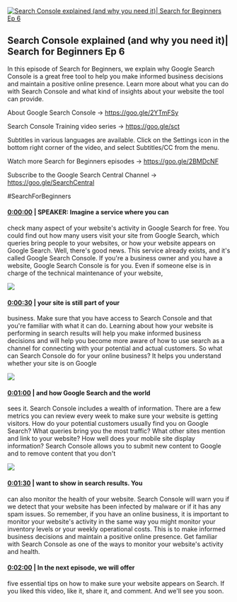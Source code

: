 [![Search Console explained (and why you need it)| Search for Beginners Ep 6](https://i.ytimg.com/vi/aQhS4J_waw8/hqdefault.jpg)](https://www.youtube.com/watch?v=aQhS4J_waw8)

## Search Console explained (and why you need it)| Search for Beginners Ep 6

In this episode of Search for Beginners, we explain why Google Search Console is a great free tool to help you make informed business decisions and maintain a positive online presence. Learn more about what you can do with Search Console and what kind of insights about your website the tool can provide.  



About Google Search Console → https://goo.gle/2YTmFSy 

Search Console Training video series → https://goo.gle/sct



Subtitles in various languages are available. Click on the Settings icon in the bottom right corner of the video, and select Subtitles/CC from the menu.



Watch more Search for Beginners episodes → https://goo.gle/2BMDcNF 

Subscribe to the Google Search Central Channel → https://goo.gle/SearchCentral



#SearchForBeginners



#### [0:00:00](https://www.youtube.com/watch?v=aQhS4J_waw8&t=0) |  SPEAKER: Imagine a service where you can

check many aspect of your website's activity in Google Search for free. You could find out how many users visit your site from Google Search, which queries bring people to your websites, or how your website appears on Google Search. Well, there's good news. This service already exists, and it's called Google Search Console. If you're a business owner and you have a website, Google Search Console is for you. Even if someone else is in charge of the technical maintenance of your website,  

![](https://i.ytimg.com/vi/aQhS4J_waw8/hq1.jpg)



#### [0:00:30](https://www.youtube.com/watch?v=aQhS4J_waw8&t=30) |  your site is still part of your

business. Make sure that you have access to Search Console and that you're familiar with what it can do. Learning about how your website is performing in search results will help you make informed business decisions and will help you become more aware of how to use search as a channel for connecting with your potential and actual customers. So what can Search Console do for your online business? It helps you understand whether your site is on Google  

![](https://i.ytimg.com/vi/aQhS4J_waw8/hq2.jpg)



#### [0:01:00](https://www.youtube.com/watch?v=aQhS4J_waw8&t=60) |  and how Google Search and the world

sees it. Search Console includes a wealth of information. There are a few metrics you can review every week to make sure your website is getting visitors. How do your potential customers usually find you on Google Search? What queries bring you the most traffic? What other sites mention and link to your website? How well does your mobile site display information? Search Console allows you to submit new content to Google and to remove content that you don't  

![](https://i.ytimg.com/vi/aQhS4J_waw8/hq3.jpg)



#### [0:01:30](https://www.youtube.com/watch?v=aQhS4J_waw8&t=90) |  want to show in search results. You

can also monitor the health of your website. Search Console will warn you if we detect that your website has been infected by malware or if it has any spam issues. So remember, if you have an online business, it is important to monitor your website's activity in the same way you might monitor your inventory levels or your weekly operational costs. This is to make informed business decisions and maintain a positive online presence. Get familiar with Search Console as one of the ways to monitor your website's activity and health.  

#### [0:02:00](https://www.youtube.com/watch?v=aQhS4J_waw8&t=120) |  In the next episode, we will offer

five essential tips on how to make sure your website appears on Search. If you liked this video, like it, share it, and comment. And we'll see you soon.  